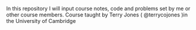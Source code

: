 In this repository I will input course notes, code and problems set by me or other course members. Course taught by Terry Jones ( @terrycojones )in the University of Cambridge
